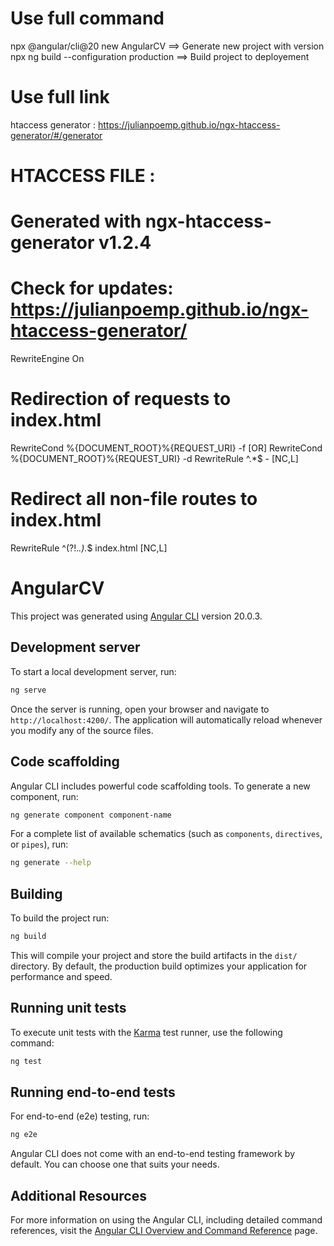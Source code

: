 # Use full command 

npx @angular/cli@20 new AngularCV ==> Generate new project with version
npx ng build --configuration production ==> Build project to deployement

# Use full link 
htaccess generator : https://julianpoemp.github.io/ngx-htaccess-generator/#/generator

# HTACCESS FILE : 
# Generated with ngx-htaccess-generator v1.2.4
# Check for updates: https://julianpoemp.github.io/ngx-htaccess-generator/

<IfModule mod_rewrite.c>
  RewriteEngine On
  
  # Redirection of requests to index.html
  RewriteCond %{DOCUMENT_ROOT}%{REQUEST_URI} -f [OR]
  RewriteCond %{DOCUMENT_ROOT}%{REQUEST_URI} -d
  RewriteRule ^.*$ - [NC,L]
  # Redirect all non-file routes to index.html
  RewriteRule ^(?!.*\.).*$ index.html [NC,L]
</IfModule>


# AngularCV

This project was generated using [Angular CLI](https://github.com/angular/angular-cli) version 20.0.3.

## Development server

To start a local development server, run:

```bash
ng serve
```

Once the server is running, open your browser and navigate to `http://localhost:4200/`. The application will automatically reload whenever you modify any of the source files.

## Code scaffolding

Angular CLI includes powerful code scaffolding tools. To generate a new component, run:

```bash
ng generate component component-name
```

For a complete list of available schematics (such as `components`, `directives`, or `pipes`), run:

```bash
ng generate --help
```

## Building

To build the project run:

```bash
ng build
```

This will compile your project and store the build artifacts in the `dist/` directory. By default, the production build optimizes your application for performance and speed.

## Running unit tests

To execute unit tests with the [Karma](https://karma-runner.github.io) test runner, use the following command:

```bash
ng test
```

## Running end-to-end tests

For end-to-end (e2e) testing, run:

```bash
ng e2e
```

Angular CLI does not come with an end-to-end testing framework by default. You can choose one that suits your needs.

## Additional Resources

For more information on using the Angular CLI, including detailed command references, visit the [Angular CLI Overview and Command Reference](https://angular.dev/tools/cli) page.
